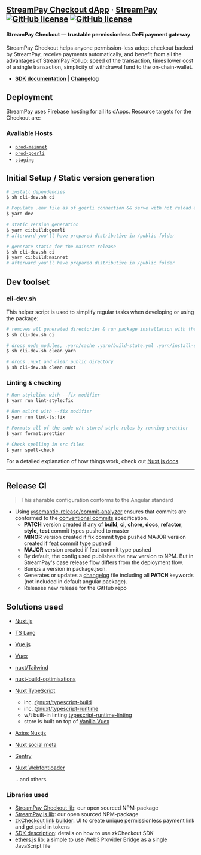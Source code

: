 ## [StreamPay Checkout dApp](https://checkout.streampayments.co) &middot; [StreamPay](https://streampayments.co/)  [![GitHub license](https://img.shields.io/badge/license-MIT-blue.svg)](./LICENSE-MIT) [![GitHub license](https://img.shields.io/badge/license-Apache%202-blue)](./LICENSE-APACHE)

#### StreamPay Checkout — trustable permissionless DeFi payment gateway 

StreamPay Checkout helps anyone permission-less adopt checkout backed by StreamPay, receive payments automatically, and benefit from all the advantages of StreamPay Rollup: speed of the transaction, times lower cost of a single transaction, simplicity of withdrawal fund to the on-chain-wallet.

* **[SDK documentation](https://streampayments.co/api/sdk/checkout/)** | [**Changelog**](CHANGELOG.md)

## Deployment

StreamPay uses Firebase hosting for all its dApps.
Resource targets for the Checkout are:

### Available Hosts

* [```prod-mainnet```](https://checkout.streampayments.co)
* [```prod-goerli```](https://checkout-goerli.streampayments.co)
* [```staging```](https://staging-checkout-v1.zksync.dev/link)

## Initial Setup / Static version generation

``` bash
# install dependencies
$ sh cli-dev.sh ci

# Populate .env file as of goerli connection && serve with hot reload at localhost:3000
$ yarn dev

# static version generation
$ yarn ci:build:goerli
# afterward you'll have prepared distributive in /public folder

# generate static for the mainnet release
$ sh cli-dev.sh ci
$ yarn ci:build:mainnet
# afterward you'll have prepared distributive in /public folder

```

## Dev toolset

### cli-dev.sh

This helper script is used to simplify regular tasks when developing or using the package:

```bash
# removes all generated directories & run package installation with the yarn2.* based on stored yarn.lock with the modifier --check-cache
$ sh cli-dev.sh ci

# drops node_modules, .yarn/cache .yarn/build-state.yml .yarn/install-state.gz & trigger cache flushing (yarn cache clean --all)
$ sh cli-dev.sh clean yarn

# drops .nuxt and clear public directory
$ sh cli-dev.sh clean nuxt
```

### Linting & checking

```bash
# Run stylelint with --fix modifier
$ yarn run lint-style:fix

# Run eslint with --fix modifier
$ yarn run lint-ts:fix

# Formats all of the code w/t stored style rules by running prettier
$ yarn format:prettier

# Check spelling in src files
$ yarn spell-check
```

For a detailed explanation of how things work, check out [Nuxt.js docs](https://nuxtjs.org).

---


## Release CI

> This sharable configuration conforms to the Angular standard

* Using [@semantic-release/commit-analyzer](https://github.com/semantic-release/commit-analyzer) ensures that commits are conformed to the [conventional commits](https://www.conventionalcommits.org/en/v1.0.0-beta.4/) specification. 
    * **PATCH** version created if any of **build**, **ci**, **chore**, **docs**, **refactor**, **style**, **test** commit types pushed to master 
    * **MINOR** version created if fix commit type pushed MAJOR version created if feat commit type pushed
    * **MAJOR** version created if feat commit type pushed
    * By default, the config used publishes the new version to NPM. But in StreamPay's case release flow differs from the deployment flow.
    * Bumps a version in package.json. 
    * Generates or updates a [changelog](CHANGELOG.md) file including all **PATCH** keywords (not included in default angular package). 
    * Releases new release for the GitHub repo

## Solutions used

* [Nuxt.js](https://nuxtjs.org)
* [TS Lang](https://www.typescriptlang.org)
* [Vue.js](https://vuejs.org)
* [Vuex](https://vuex.vuejs.org)
* [nuxt/Tailwind](https://tailwindcss.nuxtjs.org/)
* [nuxt-build-optimisations](https://github.com/harlan-zw/nuxt-build-optimisations)
* [Nuxt TypeScript](https://typescript.nuxtjs.org/)
   * inc. [@nuxt/typescript-build](https://typescript.nuxtjs.org/guide/setup)
   * inc. [@nuxt/typescript-runtime](https://typescript.nuxtjs.org/guide/runtime)
   * w/t built-in linting [typescript-runtime-linting](https://typescript.nuxtjs.org/guide/lint)
   * store is built on top of [Vanilla Vuex](https://typescript.nuxtjs.org/cookbook/store#vanilla)
* [Axios Nuxtjs](https://axios.nuxtjs.org/) 
* [Nuxt social meta](https://github.com/AlekseyPleshkov/nuxt-social-meta) 
* [Sentry](https://sentry.nuxtjs.org/) 
* [Nuxt Webfontloader](https://github.com/Developmint/nuxt-webfontloader)

  ...and others.

### Libraries used  

* [StreamPay Checkout lib](https://www.npmjs.com/package/streampay-checkout): our open sourced NPM-package
* [StreamPay.js lib](https://www.npmjs.com/package/streampay-checkout): our open sourced NPM-package
* [zkCheckout link builder](https://checkout.streampayments.co/link): UI to create unique permissionless payment link and get paid in tokens
* [SDK description](https://streampayments.co/api/sdk/checkout/): details on how to use zkCheckout SDK
* [ethers.js lib](https://docs.ethers.io/v5/): a simple to use Web3 Provider Bridge as a single JavaScript file

